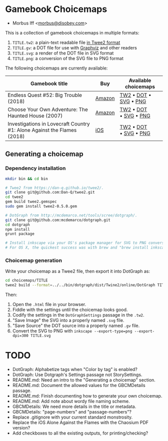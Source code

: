 
# Gamebook Choicemaps

* Morbus Iff <<morbus@disobey.com>>

This is a collection of gamebook choicemaps in multiple formats:

  1. `TITLE.tw2`: a plain-text readable file [in Twee2 format](https://dan-q.github.io/twee2/)
  2. `TITLE.gv`: a DOT file for use with [Graphviz](http://www.graphviz.org/) and other readers
  3. `TITLE.svg`: a render of the DOT file in SVG format
  3. `TITLE.png`: a conversion of the SVG file to PNG format

The following choicemaps are currently available:

| Gamebook title | Buy | Available choicemaps |
|----------------|-----|----------------------|
| Endless Quest #52: Big Trouble (2018) | [Amazon](https://amzn.to/3az0Eiu) | [TW2](https://raw.githubusercontent.com/morbus/gamebook-choicemaps/master/choicemaps/big-trouble--2018--isbn-9781536202441/big-trouble--2018--isbn-9781536202441.tw2) • [DOT](https://raw.githubusercontent.com/morbus/gamebook-choicemaps/master/choicemaps/big-trouble--2018--isbn-9781536202441/big-trouble--2018--isbn-9781536202441.gv) • [SVG](https://raw.githubusercontent.com/morbus/gamebook-choicemaps/master/choicemaps/big-trouble--2018--isbn-9781536202441/big-trouble--2018--isbn-9781536202441.svg) • [PNG](https://raw.githubusercontent.com/morbus/gamebook-choicemaps/master/choicemaps/big-trouble--2018--isbn-9781536202441/big-trouble--2018--isbn-9781536202441.png) |
| Choose Your Own Adventure: The Haunted House (2007) | [Amazon](https://amzn.to/3ja6A58) | [TW2](https://raw.githubusercontent.com/morbus/gamebook-choicemaps/master/choicemaps/the-haunted-house--2007-reissue--isbn-9781933390512/the-haunted-house--2007-reissue--isbn-9781933390512.tw2) • [DOT](https://raw.githubusercontent.com/morbus/gamebook-choicemaps/master/choicemaps/the-haunted-house--2007-reissue--isbn-9781933390512/the-haunted-house--2007-reissue--isbn-9781933390512.gv) • [SVG](https://raw.githubusercontent.com/morbus/gamebook-choicemaps/master/choicemaps/the-haunted-house--2007-reissue--isbn-9781933390512/the-haunted-house--2007-reissue--isbn-9781933390512.svg) • [PNG](https://raw.githubusercontent.com/morbus/gamebook-choicemaps/master/choicemaps/the-haunted-house--2007-reissue--isbn-9781933390512/the-haunted-house--2007-reissue--isbn-9781933390512.png) |
| Investigations in Lovecraft Country #1: Alone Against the Flames (2018) | [iOS](https://apps.apple.com/us/app/cthulhu-chronicles/id1343328830) | [TW2](https://raw.githubusercontent.com/morbus/gamebook-choicemaps/master/choicemaps/investigations-in-lovecraft-country-1-alone-against-the-flames--2018--ios-id1343328830/investigations-in-lovecraft-country-1-alone-against-the-flames--2018--ios-id1343328830.tw2) • [DOT](https://raw.githubusercontent.com/morbus/gamebook-choicemaps/master/choicemaps/investigations-in-lovecraft-country-1-alone-against-the-flames--2018--ios-id1343328830/investigations-in-lovecraft-country-1-alone-against-the-flames--2018--ios-id1343328830.gv) • [SVG](https://raw.githubusercontent.com/morbus/gamebook-choicemaps/master/choicemaps/investigations-in-lovecraft-country-1-alone-against-the-flames--2018--ios-id1343328830/investigations-in-lovecraft-country-1-alone-against-the-flames--2018--ios-id1343328830.svg) • [PNG](https://raw.githubusercontent.com/morbus/gamebook-choicemaps/master/choicemaps/investigations-in-lovecraft-country-1-alone-against-the-flames--2018--ios-id1343328830/investigations-in-lovecraft-country-1-alone-against-the-flames--2018--ios-id1343328830.png) |

## Generating a choicemap

### Dependency installation

```bash
mkdir bin && cd bin

# Twee2 from https://dan-q.github.io/twee2/.
git clone git@github.com:Dan-Q/twee2.git
cd twee2
gem build twee2.gemspec
sudo gem install twee2-0.5.0.gem

# DotGraph from http://mcdemarco.net/tools/scree/dotgraph/.
git clone git@github.com:mcdemarco/dotgraph.git
cd dotgraph
npm install
grunt package

# Install inkscape via your OS's package manager for SVG to PNG conversion.
# For OS X, the quickest success was with brew and "brew install inkscape".
```

### Choicemap generation

Write your choicemap as a Twee2 file, then export it into DotGraph as:

```bash
cd choicemaps/TITLE
twee2 build --format=../../bin/dotgraph/dist/Twine2/online/DotGraph TITLE.tw2 TITLE.html
```

Then:

  1. Open the `.html` file in your browser.
  2. Fiddle with the settings until the choicemap looks good.
  3. Codify the settings in the `DotGraphSettings` passage in the `.tw2`.
  5. "Save Image" the SVG into a properly named `.svg` file.
  4. "Save Source" the DOT source into a properly named `.gv` file.
  6. Convert the SVG to PNG with `inkscape --export-type=png --export-dpi=300 TITLE.svg`

# TODO

* DotGraph: Alphabetize tags when "Color by tag" is enabled?
* DotGraph: Use Dotgraph's Settings passage not StorySettings.
* README.md: Need an intro to the "Generating a choicemap" section.
* README.md: Document the allowed values for the GBCMDetails passage.
* README.md: Finish documenting how to generate your own choicemap.
* README.md: Add note about wordy file naming scheme.
* GBCMDetails: We need more details in the title or metadata.
* GBCMDetails: "page-numbers" and "passage-numbers"?
* Replace .gitignore with your current standard monstrosity.
* Replace the iOS Alone Against the Flames with the Chaosium PDF version?
* Add checkboxes to all the existing outputs, for printing/checking?
